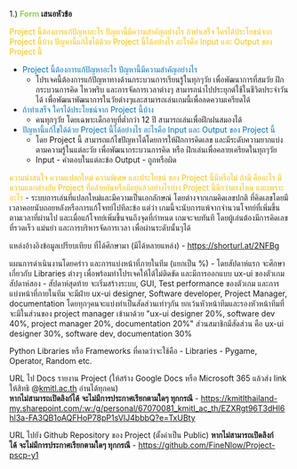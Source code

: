 1.) **<span style="color:rgb(146, 208, 80)">Form</span> เสนอหัวข้อ**

<span style="color:rgb(255, 192, 0)">Project นี้ต้องการแก้ปัญหาอะไร ปัญหานี้มีความสำคัญอย่างไร ถ้าทำเสร็จ ใครได้ประโยชน์จาก Project นี้บ้าง ปัญหานี้แก้ไขได้ด้วย Project นี้ได้อย่างไร อะไรคือ Input และ Output ของ Project นี้</span>
- <span style="color:rgb(0, 112, 192)">Project นี้ต้องการแก้ปัญหาอะไร ปัญหานี้มีความสำคัญอย่างไร</span>
	- โปรเจคนี้ต้องการแก้ปัญหาทางด้านกระบวนการเรียนรู้ในทุกๆวัย เพื่อพัฒนาการที่สมวัย ฝึกกระบวนการคิด ไหวพริบ และการจัดการเวลาต่างๆ สามารถนำไปประยุกต์ใช้ในชีวิตประจำวันได้ เพื่อพัฒนาพัฒนาการในวัยต่างๆและสามารถเล่นเกมนี้เพื่อลดความเครียดได้
- <span style="color:rgb(0, 112, 192)">ถ้าทำเสร็จ ใครได้ประโยชน์จาก Project นี้บ้าง</span>
	- คนทุกๆวัย โดยเฉพาะเด็กอายุที่ต่ำกว่า 12 ปี สามารถเล่นเพื่อฝึกฝนสมองได้
- <span style="color:rgb(0, 112, 192)">ปัญหานี้แก้ไขได้ด้วย Project นี้ได้อย่างไร อะไรคือ Input และ Output ของ Project นี้</span>
	- โดย Project นี้ สามารถแก้ไขปัญหาได้โดยการให้ฝึกการคิดเลข และมีระดับความยากแบ่งตามความรู้ในแต่ละวัย เพื่อพัฒนากระบวนการคิด หรือ ฝึกเล่นเพื่อคลายเครียดในทุกๆวัย 
	- Input - คำตอบในแต่ละข้อ Output - ถูกหรือผิด
  
<span style="color:rgb(255, 192, 0)">ความน่าสนใจ ความแปลกใหม่ ความพิเศษ และประโยชน์​ ของ Project นี้มีหรือไม่ ถ้ามี คืออะไร มีความแตกต่างกับ Project ที่คล้ายกันหรือมีอยู่แล้วอย่างไรบ้าง Project นี้ดีกว่าตรงไหน และเพราะอะไร</span> 
	- ระบบการเล่นที่แปลกใหม่และมีความเป็นเอกลักษณ์ โดยต่างจากเกมคิดเลขปกติ ที่คิดเลขโดยมีเวลาคอยนับถอยหลังหรือการแก้โจทย์ไปทีละข้อ แต่ว่า เกมนี้จะนับการแพ้จากจำนวนโจทย์ที่เพิ่มขึ้นตามเวลาที่ผ่านไป และเมื่อแก้โจทย์เพิ่มขึ้นจนถึงจุดที่กำหนด เกมจะจบทันที โดยผู้เล่นต้องมีการคิดเลขที่รวดเร็ว แม่นยำ และการบริหารจัดการเวลา เพื่อผ่านระดับนั้นๆได้
  
แหล่งอ้างอิงข้อมูลเปรียบเทียบ ที่ได้ศึกษามา (มีได้หลายแหล่ง)
	- https://shorturl.at/2NFBg
  
แผนการดำเนินงานโดยคร่าว และการแบ่งหน้าที่ภายในทีม (แยกเป็น %)
	- โดยสัปดาห์แรก จะศึกษาเกี่ยวกับ Libraries ต่างๆ เพื่อพร้อมทำโปรเจคให้ได้ไม่ติดขัด และมีการออกแบบ ux-ui ของตัวเกม สัปดาห์สอง - สัปดาห์สุดท้าย จะเริ่มสร้างระบบ, GUI, Test performance ของตัวเกม และการแบ่งหน้าที่ภายในทีม จะมีฝ่าย ux-ui designer, Software developer, Project Manager, documentation โดยทุกๆคนจะแบ่งทำเป็นสัดส่วนเท่าๆกัน ยกเว้นหัวหน้าทีมและรองหัวหน้าทีมที่จะมีในส่วนของ project manager เข้ามาด้วย "ux-ui designer 20%, software dev 40%, project manager 20%, documentation 20%" ส่วนสมาชิกมีสัดส่วน คือ ux-ui designer 30%, software dev, documentation 30%

Python Libraries หรือ Frameworks ที่คาดว่าจะใช้คือ
	- Libraries - Pygame, Operator, Random etc.

URL ไป Docs รายงาน Project (ให้สร้าง Google Docs หรือ Microsoft 365 แล้วส่ง link ให้สิทธิ @[kmitl.ac.th](http://kmitl.ac.th/) อ่านได้ทุกคน)   
**หากไม่สามารถเปิดลิงก์ได้** **จะไม่มีการประกาศเรียกตามใดๆ ทุกกรณี**
	- https://kmitlthailand-my.sharepoint.com/:w:/g/personal/67070081_kmitl_ac_th/EZXRgt96T3dHl6hl3a-FA3QB1oAQFHoP78pP1sVIJ4bbbQ?e=TxUBty

URL ไปยัง Github Repository ของ Project (ตั้งค่าเป็น Public) **หากไม่สามารถเปิดลิงก์ได้** **จะไม่มีการประกาศเรียกตามใดๆ ทุกกรณี**
	- https://github.com/FineNlow/Project-pscp-y1